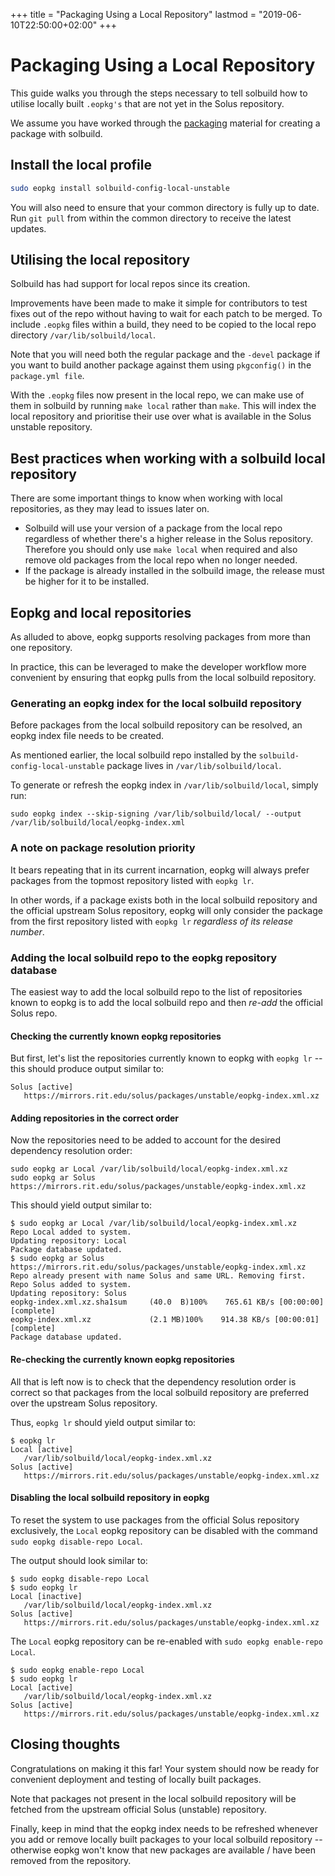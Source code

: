 +++
title = "Packaging Using a Local Repository"
lastmod = "2019-06-10T22:50:00+02:00"
+++
# Packaging Using a Local Repository

This guide walks you through the steps necessary to tell solbuild how to utilise locally built `.eopkg's` that are not yet in the Solus repository.

We assume you have worked through the [packaging](/articles/packaging/building-a-package/en/) material for creating a package with solbuild.

## Install the local profile

``` bash
sudo eopkg install solbuild-config-local-unstable
```

You will also need to ensure that your common directory is fully up to date. Run `git pull` from within the common directory to receive the latest updates.

## Utilising the local repository

Solbuild has had support for local repos since its creation.

Improvements have been made to make it simple for contributors to test fixes out of the repo without having to wait for each patch to be merged. To include `.eopkg` files within a build, they need to be copied to the local repo directory `/var/lib/solbuild/local`.

Note that you will need both the regular package and the `-devel` package if you want to build another package against them using `pkgconfig()` in the `package.yml file`.

With the `.eopkg` files now present in the local repo, we can make use of them in solbuild by running `make local` rather than `make`. This will index the local repository and prioritise their use over what is available in the Solus unstable repository.

## Best practices when working with a solbuild local repository

There are some important things to know when working with local repositories, as they may lead to issues later on.

- Solbuild will use your version of a package from the local repo regardless of whether there's a higher release in the Solus repository. Therefore you should only use `make local` when required and also remove old packages from the local repo when no longer needed.
- If the package is already installed in the solbuild image, the release must be higher for it to be installed.

## Eopkg and local repositories

As alluded to above, eopkg supports resolving packages from more than one repository.

In practice, this can be leveraged to make the developer workflow more convenient by ensuring that eopkg pulls from the local solbuild repository. 

### Generating an eopkg index for the local solbuild repository

Before packages from the local solbuild repository can be resolved, an eopkg index file needs to be created.

As mentioned earlier, the local solbuild repo installed by the `solbuild-config-local-unstable` package lives in `/var/lib/solbuild/local`.

To generate or refresh the eopkg index in `/var/lib/solbuild/local`, simply run:

`sudo eopkg index --skip-signing /var/lib/solbuild/local/ --output /var/lib/solbuild/local/eopkg-index.xml`

### A note on package resolution priority

It bears repeating that in its current incarnation, eopkg will always prefer packages from the topmost repository listed with `eopkg lr`.

In other words, if a package exists both in the local solbuild repository and the official upstream Solus repository, eopkg will only consider the package from the first repository listed with `eopkg lr` *regardless of its release number*.

### Adding the local solbuild repo to the eopkg repository database

The easiest way to add the local solbuild repo to the list of repositories known to eopkg is to add the local solbuild repo and then *re-add* the official Solus repo.

#### Checking the currently known eopkg repositories

But first, let's list the repositories currently known to eopkg with `eopkg lr` -- this should produce output similar to: 

```
Solus [active]
   https://mirrors.rit.edu/solus/packages/unstable/eopkg-index.xml.xz
```

#### Adding repositories in the correct order

Now the repositories need to be added to account for the desired dependency resolution order:

```
sudo eopkg ar Local /var/lib/solbuild/local/eopkg-index.xml.xz
sudo eopkg ar Solus https://mirrors.rit.edu/solus/packages/unstable/eopkg-index.xml.xz 
```
This should yield output similar to:

```
$ sudo eopkg ar Local /var/lib/solbuild/local/eopkg-index.xml.xz
Repo Local added to system.
Updating repository: Local
Package database updated.
$ sudo eopkg ar Solus https://mirrors.rit.edu/solus/packages/unstable/eopkg-index.xml.xz
Repo already present with name Solus and same URL. Removing first.
Repo Solus added to system.
Updating repository: Solus
eopkg-index.xml.xz.sha1sum     (40.0  B)100%    765.61 KB/s [00:00:00] [complete]
eopkg-index.xml.xz             (2.1 MB)100%    914.38 KB/s [00:00:01] [complete]
Package database updated.
```

#### Re-checking the currently known eopkg repositories

All that is left now is to check that the dependency resolution order is correct so that packages from the local solbuild repository are preferred over the upstream Solus repository.

Thus, `eopkg lr` should yield output similar to:

```
$ eopkg lr
Local [active]
   /var/lib/solbuild/local/eopkg-index.xml.xz
Solus [active]
   https://mirrors.rit.edu/solus/packages/unstable/eopkg-index.xml.xz
```

#### Disabling the local solbuild repository in eopkg

To reset the system to use packages from the official Solus repository exclusively, the `Local` eopkg repository can be disabled with the command `sudo eopkg disable-repo Local`.

The output should look similar to:

```
$ sudo eopkg disable-repo Local
$ sudo eopkg lr
Local [inactive]
   /var/lib/solbuild/local/eopkg-index.xml.xz
Solus [active]
   https://mirrors.rit.edu/solus/packages/unstable/eopkg-index.xml.xz
```

The `Local` eopkg repository can be re-enabled with `sudo eopkg enable-repo Local`.

```
$ sudo eopkg enable-repo Local
$ sudo eopkg lr
Local [active]
   /var/lib/solbuild/local/eopkg-index.xml.xz
Solus [active]
   https://mirrors.rit.edu/solus/packages/unstable/eopkg-index.xml.xz
```

## Closing thoughts

Congratulations on making it this far! Your system should now be ready for convenient deployment and testing of locally built packages.

Note that packages not present in the local solbuild repository will be fetched from the upstream official Solus (unstable) repository.

Finally, keep in mind that the eopkg index needs to be refreshed whenever you add or remove locally built packages to your local solbuild repository -- otherwise eopkg won't know that new packages are available / have been removed from the repository.
